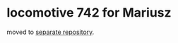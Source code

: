 # locomotive 742 for Mariusz

moved to [separate repository](https://github.com/el-bart/locomotive_742_for_Mariusz).

